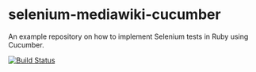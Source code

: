 # selenium-mediawiki-cucumber

An example repository on how to implement Selenium tests in Ruby using Cucumber.

[![Build Status](https://travis-ci.org/zeljkofilipin/selenium-mediawiki-cucumber.svg?branch=master)](https://travis-ci.org/zeljkofilipin/selenium-mediawiki-cucumber)
